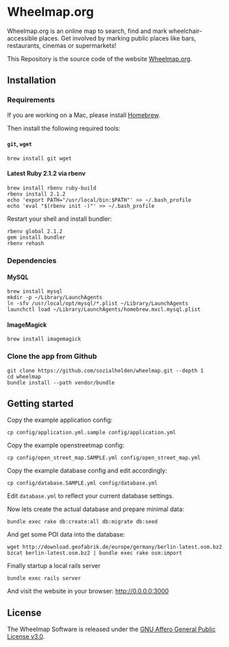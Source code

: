 # Wheelmap.org

Wheelmap.org is an online map to search, find and mark wheelchair-accessible places. Get involved by marking public places like bars, restaurants, cinemas or supermarkets!

This Repository is the source code of the website [Wheelmap.org](http://wheelmap.org/).

## Installation

### Requirements

If you are working on a Mac, please install [Homebrew](http://brew.sh/).

Then install the following required tools:

#### `git`, `wget`

    brew install git wget

#### Latest Ruby 2.1.2 via rbenv

    brew install rbenv ruby-build
    rbenv install 2.1.2
    echo 'export PATH="/usr/local/bin:$PATH"' >> ~/.bash_profile
    echo 'eval "$(rbenv init -)"' >> ~/.bash_profile

Restart your shell and install bundler:

    rbenv global 2.1.2
    gem install bundler
    rbenv rehash

### Dependencies

#### MySQL

    brew install mysql
    mkdir -p ~/Library/LaunchAgents
    ln -sfv /usr/local/opt/mysql/*.plist ~/Library/LaunchAgents
    launchctl load ~/Library/LaunchAgents/homebrew.mxcl.mysql.plist

#### ImageMagick

    brew install imagemagick

### Clone the app from Github

    git clone https://github.com/sozialhelden/wheelmap.git --depth 1
    cd wheelmap
    bundle install --path vendor/bundle

## Getting started

Copy the example application config:

    cp config/application.yml.sample config/application.yml

Copy the example openstreetmap config:

    cp config/open_street_map.SAMPLE.yml config/open_street_map.yml

Copy the example database config and edit accordingly:

    cp config/database.SAMPLE.yml config/database.yml

Edit `database.yml` to reflect your current database settings.

Now lets create the actual database and prepare minimal data:

    bundle exec rake db:create:all db:migrate db:seed

And get some POI data into the database:

    wget http://download.geofabrik.de/europe/germany/berlin-latest.osm.bz2
    bzcat berlin-latest.osm.bz2 | bundle exec rake osm:import

Finally startup a local rails server

    bundle exec rails server

And visit the website in your browser: http://0.0.0.0:3000

## License

The Wheelmap Software is released under the [GNU Affero General Public License v3.0](/sozialhelden/wheelmap/blob/master/LICENSE).